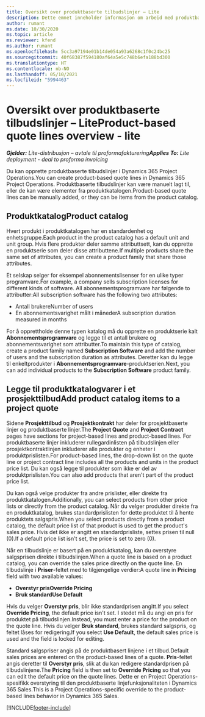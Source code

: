 ```yaml
---
title: Oversikt over produktbaserte tilbudslinjer – Lite
description: Dette emnet inneholder informasjon om arbeid med produktbaserte tilbudslinjer.
author: rumant
ms.date: 10/30/2020
ms.topic: article
ms.reviewer: kfend
ms.author: rumant
ms.openlocfilehash: 5cc3a97194e01b14de054a93a6268c1f0c24bc25
ms.sourcegitcommit: 40f68387f594180af64a5e5c748b6efa188bd300
ms.translationtype: HT
ms.contentlocale: nb-NO
ms.lasthandoff: 05/10/2021
ms.locfileid: "5994463"
---
```

# <a name="product-based-quote-lines-overview---lite"></a><span data-ttu-id="0aaf2-103">Oversikt over produktbaserte tilbudslinjer – Lite</span><span class="sxs-lookup"><span data-stu-id="0aaf2-103">Product-based quote lines overview - lite</span></span>

<span data-ttu-id="0aaf2-104">_**Gjelder:** Lite-distribusjon – avtale til proformafakturering_</span><span class="sxs-lookup"><span data-stu-id="0aaf2-104">_**Applies To:** Lite deployment - deal to proforma invoicing_</span></span>

<span data-ttu-id="0aaf2-105">Du kan opprette produktbaserte tilbudslinjer i Dynamics 365 Project Operations.</span><span class="sxs-lookup"><span data-stu-id="0aaf2-105">You can create product-based quote lines in Dynamics 365 Project Operations.</span></span> <span data-ttu-id="0aaf2-106">Produktbaserte tilbudslinjer kan være manuelt lagt til, eller de kan være elementer fra produktkatalogen.</span><span class="sxs-lookup"><span data-stu-id="0aaf2-106">Product-based quote lines can be manually added, or they can be items from the product catalog.</span></span>

## <a name="product-catalog"></a><span data-ttu-id="0aaf2-107">Produktkatalog</span><span class="sxs-lookup"><span data-stu-id="0aaf2-107">Product catalog</span></span>

<span data-ttu-id="0aaf2-108">Hvert produkt i produktkatalogen har en standardenhet og enhetsgruppe.</span><span class="sxs-lookup"><span data-stu-id="0aaf2-108">Each product in the product catalog has a default unit and unit group.</span></span> <span data-ttu-id="0aaf2-109">Hvis flere produkter deler samme attributtsett, kan du opprette en produktserie som deler disse attributtene.</span><span class="sxs-lookup"><span data-stu-id="0aaf2-109">If multiple products share the same set of attributes, you can create a product family that share those attributes.</span></span> 

<span data-ttu-id="0aaf2-110">Et selskap selger for eksempel abonnementslisenser for en ulike typer programvare.</span><span class="sxs-lookup"><span data-stu-id="0aaf2-110">For example, a company sells subscription licenses for different kinds of software.</span></span> <span data-ttu-id="0aaf2-111">All abonnementsprogramvare har følgende to attributter:</span><span class="sxs-lookup"><span data-stu-id="0aaf2-111">All subscription software has the following two attributes:</span></span>

- <span data-ttu-id="0aaf2-112">Antall brukere</span><span class="sxs-lookup"><span data-stu-id="0aaf2-112">Number of users</span></span>
- <span data-ttu-id="0aaf2-113">En abonnementsvarighet målt i måneder</span><span class="sxs-lookup"><span data-stu-id="0aaf2-113">A subscription duration measured in months</span></span>

<span data-ttu-id="0aaf2-114">For å opprettholde denne typen katalog må du opprette en produktserie kalt **Abonnementsprogramvare** og legge til et antall brukere og abonnementsvarighet som attributter.</span><span class="sxs-lookup"><span data-stu-id="0aaf2-114">To maintain this type of catalog, create a product family named **Subscription Software** and add the number of users and the subscription duration as attributes.</span></span> <span data-ttu-id="0aaf2-115">Deretter kan du legge til enkeltprodukter i **Abonnementsprogramvare**-produktserien.</span><span class="sxs-lookup"><span data-stu-id="0aaf2-115">Next, you can add individual products to the **Subscription Software** product family.</span></span>

## <a name="add-product-catalog-items-to-a-project-quote"></a><span data-ttu-id="0aaf2-116">Legge til produktkatalogvarer i et prosjekttilbud</span><span class="sxs-lookup"><span data-stu-id="0aaf2-116">Add product catalog items to a project quote</span></span>

<span data-ttu-id="0aaf2-117">Sidene **Prosjekttilbud** og **Prosjektkontrakt** har deler for prosjektbaserte linjer og produktbaserte linjer.</span><span class="sxs-lookup"><span data-stu-id="0aaf2-117">The **Project Quote** and **Project Contract** pages have sections for project-based lines and product-based lines.</span></span> <span data-ttu-id="0aaf2-118">For produktbaserte linjer inkluderer rullegardinlisten på tilbudslinjen eller prosjektkontraktlinjen inkluderer alle produkter og enheter i produktprislisten.</span><span class="sxs-lookup"><span data-stu-id="0aaf2-118">For product-based lines, the drop-down list on the quote line or project contract line includes all the products and units in the product price list.</span></span> <span data-ttu-id="0aaf2-119">Du kan også legge til produkter som ikke er del av produktprislisten.</span><span class="sxs-lookup"><span data-stu-id="0aaf2-119">You can also add products that aren't part of the product price list.</span></span>

<span data-ttu-id="0aaf2-120">Du kan også velge produkter fra andre prislister, eller direkte fra produktkatalogen.</span><span class="sxs-lookup"><span data-stu-id="0aaf2-120">Additionally, you can select products from other price lists or directly from the product catalog.</span></span> <span data-ttu-id="0aaf2-121">Når du velger produkter direkte fra en produktkatalog, brukes standardprislisten for dette produktet til å hente produktets salgspris.</span><span class="sxs-lookup"><span data-stu-id="0aaf2-121">When you select products directly from a product catalog, the default price list of that product is used to get the product's sales price.</span></span> <span data-ttu-id="0aaf2-122">Hvis det ikke er angitt en standardprisliste, settes prisen til null (0).</span><span class="sxs-lookup"><span data-stu-id="0aaf2-122">If a default price list isn't set, the price is set to zero (0).</span></span>

<span data-ttu-id="0aaf2-123">Når en tilbudslinje er basert på en produktkatalog, kan du overstyre salgsprisen direkte i tilbudslinjen.</span><span class="sxs-lookup"><span data-stu-id="0aaf2-123">When a quote line is based on a product catalog, you can override the sales price directly on the quote line.</span></span> <span data-ttu-id="0aaf2-124">En tilbudslinje i **Priser**-feltet med to tilgjengelige verdier:</span><span class="sxs-lookup"><span data-stu-id="0aaf2-124">A quote line in **Pricing** field with two available values:</span></span>

- <span data-ttu-id="0aaf2-125">**Overstyr pris**</span><span class="sxs-lookup"><span data-stu-id="0aaf2-125">**Override Pricing**</span></span>
- <span data-ttu-id="0aaf2-126">**Bruk standard**</span><span class="sxs-lookup"><span data-stu-id="0aaf2-126">**Use Default**</span></span>

<span data-ttu-id="0aaf2-127">Hvis du velger **Overstyr pris**, blir ikke standardprisen angitt.</span><span class="sxs-lookup"><span data-stu-id="0aaf2-127">If you select **Override Pricing**, the default price isn't set.</span></span> <span data-ttu-id="0aaf2-128">I stedet må du angi en pris for produktet på tilbudslinjen.</span><span class="sxs-lookup"><span data-stu-id="0aaf2-128">Instead, you must enter a price for the product on the quote line.</span></span> <span data-ttu-id="0aaf2-129">Hvis du velger **Bruk standard**, brukes standard salgspris, og feltet låses for redigering.</span><span class="sxs-lookup"><span data-stu-id="0aaf2-129">If you select **Use Default**, the default sales price is used and the field is locked for editing.</span></span>

<span data-ttu-id="0aaf2-130">Standard salgspriser angis på de produktbasert linjene i et tilbud.</span><span class="sxs-lookup"><span data-stu-id="0aaf2-130">Default sales prices are entered on the product-based lines of a quote.</span></span> <span data-ttu-id="0aaf2-131">**Pris**-feltet angis deretter til **Overstyr pris**, slik at du kan redigere standardprisen på tilbudslinjene.</span><span class="sxs-lookup"><span data-stu-id="0aaf2-131">The **Pricing** field is then set to **Override Pricing** so that you can edit the default price on the quote lines.</span></span> <span data-ttu-id="0aaf2-132">Dette er en Project Operations-spesifikk overstyring til den produktbaserte linjefunksjonaliteten i Dynamics 365 Sales.</span><span class="sxs-lookup"><span data-stu-id="0aaf2-132">This is a Project Operations-specific override to the product-based lines behavior in Dynamics 365 Sales.</span></span>


[!INCLUDE[footer-include](../../includes/footer-banner.md)]